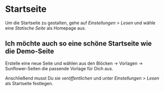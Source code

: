 # Startseite

Um die Startseite zu gestalten, gehe auf *Einstellungen > Lesen* und wähle eine *Statische Seite* als Homepage aus.

## Ich möchte auch so eine schöne Startseite wie die Demo-Seite
Erstelle eine neue Seite und wählen aus den Blöcken -> Vorlagen -> Sunflower-Seiten die passende Vorlage für Dich aus.

Anschließend musst Du sie  _veröffentlichen_ und unter *Einstellungen > Lesen* als Startseite festlegen.